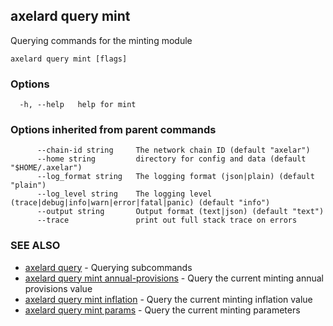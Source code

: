 ## axelard query mint

Querying commands for the minting module

```
axelard query mint [flags]
```

### Options

```
  -h, --help   help for mint
```

### Options inherited from parent commands

```
      --chain-id string     The network chain ID (default "axelar")
      --home string         directory for config and data (default "$HOME/.axelar")
      --log_format string   The logging format (json|plain) (default "plain")
      --log_level string    The logging level (trace|debug|info|warn|error|fatal|panic) (default "info")
      --output string       Output format (text|json) (default "text")
      --trace               print out full stack trace on errors
```

### SEE ALSO

- [axelard query](/cli-docs/v0_31_2/axelard_query) - Querying subcommands
- [axelard query mint annual-provisions](/cli-docs/v0_31_2/axelard_query_mint_annual-provisions) - Query the current minting annual provisions value
- [axelard query mint inflation](/cli-docs/v0_31_2/axelard_query_mint_inflation) - Query the current minting inflation value
- [axelard query mint params](/cli-docs/v0_31_2/axelard_query_mint_params) - Query the current minting parameters
